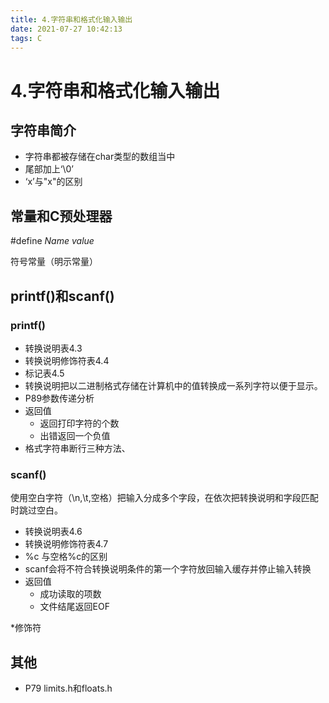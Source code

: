 ```yaml
---
title: 4.字符串和格式化输入输出
date: 2021-07-27 10:42:13
tags: C
---
```


# 4.字符串和格式化输入输出

## 字符串简介

- 字符串都被存储在char类型的数组当中
- 尾部加上‘\0’
- ‘x’与"x"的区别

## 常量和C预处理器

#define *Name* *value*

符号常量（明示常量）

## printf()和scanf()

### printf()

- 转换说明表4.3
- 转换说明修饰符表4.4
- 标记表4.5
- 转换说明把以二进制格式存储在计算机中的值转换成一系列字符以便于显示。
- P89参数传递分析
- 返回值
  - 返回打印字符的个数
  - 出错返回一个负值
- 格式字符串断行三种方法、

### scanf()

使用空白字符（\n,\t,空格）把输入分成多个字段，在依次把转换说明和字段匹配时跳过空白。

- 转换说明表4.6
- 转换说明修饰符表4.7
- %c 与空格%c的区别
- scanf会将不符合转换说明条件的第一个字符放回输入缓存并停止输入转换
- 返回值
  - 成功读取的项数
  - 文件结尾返回EOF

*修饰符

## 其他

- P79 limits.h和floats.h

